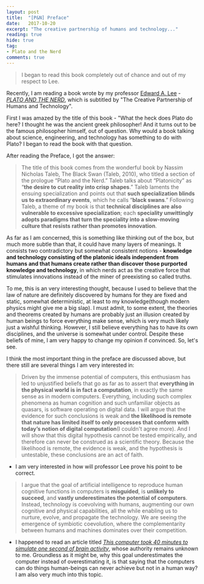 ```yaml
---
layout: post
title:  "[P&N] Preface"
date:   2017-10-20
excerpt: "The creative partnership of humans and technology..."
reading: true
hide: true
tag:
- Plato and the Nerd
comments: true
---
```

> I began to read this book completely out of chance and out of my respect to Lee.

Recently, I am reading a book wrote by my professor [Edward A. Lee](http://edwardashfordlee.org/index.html) - [*PLATO AND THE NERD*](http://platoandthenerd.org/index.html), which is subtitled by "The Creative Partnership of Humans and Technology".

First I was amazed by the title of this book - "What the heck does Plato do here? I thought he was the ancient greek philosopher! And it turns out to be the famous philosopher himself, out of question. Why would a book talking about science, engineering, and technology has something to do with Plato? I began to read the book with that question.

After reading the Preface, I got the answer:

> The title of this book comes from the wonderful book by Nassim Nicholas Taleb, The
Black Swan (Taleb, 2010), who titled a section of the prologue “Plato and the Nerd.” Taleb
talks about “Platonicity” as “**the desire to cut reality into crisp shapes**.” Taleb laments the
ensuing specialization and points out that **such specialization blinds us to extraordinary
events**, which he calls “**black swans**.” Following Taleb, a theme of my book is that **technical disciplines are also vulnerable to excessive specialization**; each **speciality unwittingly adopts paradigms that turn the speciality into a slow-moving culture that resists
rather than promotes innovation**.

As far as I am concerned, this is something like thinking out of the box, but much more subtle than that, it could have many layers of meanings. It consists two contradictory but somewhat consistent notions - **knowledge and technology consisting of the platonic ideals independent from humans and  that humans create rather than discover those purported knowledge and technology**, in which nerds act as the creative force that stimulates innovations instead of the miner of preexisting so called truths.

To me, this is an very interesting thought, because I used to believe that the law of nature are definitely discovered by humans for they are fixed and static, somewhat deterministic, at least to my knowledge(though modern physics might give me a big slap). I must admit, to some extent, the theories and theorems created by humans are probably just an illusion created by human beings to force everything make sense, which is very much likely just a wishful thinking. However, I still believe everything has to have its own disciplines, and the universe is somewhat under control. Despite these beliefs of mine, I am very happy to change my opinion if convinced. So, let's see.

I think the most important thing in the preface are discussed above, but there still are several things I am very interested in:

> Driven by the immense potential of computers, this enthusiasm has led to unjustified beliefs that go as far as to assert that **everything in the physical world is in fact a computation**, in exactly the same sense as in modern computers. Everything, including such complex phenomena as human cognition and such unfamiliar objects as quasars, is software operating on digital data. I will argue that the evidence for such conclusions is weak and **the likelihood is remote
that nature has limited itself to only processes that conform with today’s notion of digital
computation**(I couldn't agree more). And I will show that this digital hypothesis cannot be tested empirically, and therefore can never be construed as a scientific theory. Because the likelihood is remote, the evidence is weak, and the hypothesis is untestable, these conclusions are an act of
faith.

* I am very interested in how will professor Lee prove his point to be correct.

> I argue that the goal of artificial intelligence to reproduce human cognitive functions in computers is **misguided**, is **unlikely to succeed**, and **vastly underestimates the potential of computers**. Instead, technology is coevolving with humans, augmenting our own cognitive and physical capabilities, all the while enabling us to nurture, evolve, and propagate the technology. We are seeing the emergence of symbiotic coevolution, where the complementarity between humans and machines dominates over their competition.

* I happened to read an article titled *[This computer took 40 minutes to simulate one second of brain activity](https://io9.gizmodo.com/this-computer-took-40-minutes-to-simulate-one-second-of-1043288954)*, whose authority remains unknown to me. Groundless as it might be, why this goal underestimates the computer instead of overestimating it, is that saying that the computers can do things human-beings can never achieve but not in a human way? I am also very much into this topic.